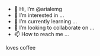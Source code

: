 - 👋 Hi, I’m @arialemg
- 👀 I’m interested in ...
- 🌱 I’m currently learning ...
- 💞️ I’m looking to collaborate on ...
- 📫 How to reach me ...

<!---
arialemg/arialemg is a ✨ special ✨ repository because its `README.md` (this file) appears on your GitHub profile.
You can click the Preview link to take a look at your changes.
---> loves coffee
